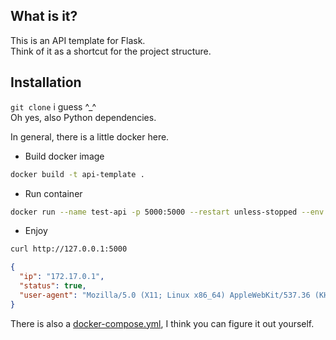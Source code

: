 ## What is it?

This is an API template for Flask.  
Think of it as a shortcut for the project structure.

## Installation

```git clone``` i guess \^_\^  
Oh yes, also Python dependencies.  

In general, there is a little docker here.  
- Build docker image

```bash
docker build -t api-template .
```

- Run container

```bash
docker run --name test-api -p 5000:5000 --restart unless-stopped --env FLASK_ENV=development -d api-template
```

- Enjoy

```bash
curl http://127.0.0.1:5000
```

```json
{
  "ip": "172.17.0.1", 
  "status": true, 
  "user-agent": "Mozilla/5.0 (X11; Linux x86_64) AppleWebKit/537.36 (KHTML, like Gecko) Chrome/88.0.4324.150 Safari/537.36"
}
```

There is also a [docker-compose.yml](/docker-compose.yml), I think you can figure it out yourself.
